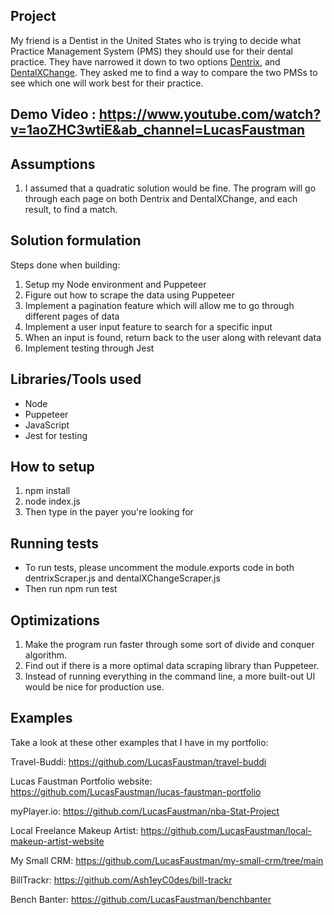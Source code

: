 ## Project

My friend is a Dentist in the United States who is trying to decide what Practice Management System (PMS) they should use for their dental practice.
They have narrowed it down to two options [Dentrix](https://www.dentrix.com/), and [DentalXChange](https://www.dentalxchange.com/home/Home).
They asked me to find a way to compare the two PMSs to see which one will work best for their practice.

## Demo Video : https://www.youtube.com/watch?v=1aoZHC3wtiE&ab_channel=LucasFaustman

## Assumptions

1. I assumed that a quadratic solution would be fine. The program will go through each page on both Dentrix and DentalXChange, and each result, to find a match.

## Solution formulation

Steps done when building: 

1. Setup my Node environment and Puppeteer
2. Figure out how to scrape the data using Puppeteer
3. Implement a pagination feature which will allow me to go through different pages of data
4. Implement a user input feature to search for a specific input
5. When an input is found, return back to the user along with relevant data
6. Implement testing through Jest

## Libraries/Tools used

* Node
* Puppeteer
* JavaScript
* Jest for testing

## How to setup

1. npm install
2. node index.js 
3. Then type in the payer you're looking for

## Running tests

* To run tests, please uncomment the module.exports code in both dentrixScraper.js and dentalXChangeScraper.js
* Then run npm run test


## Optimizations

1. Make the program run faster through some sort of divide and conquer algorithm.
2. Find out if there is a more optimal data scraping library than Puppeteer.
3. Instead of running everything in the command line, a more built-out UI would be nice for production use.

## Examples

Take a look at these other examples that I have in my portfolio:

Travel-Buddi: https://github.com/LucasFaustman/travel-buddi

Lucas Faustman Portfolio website: https://github.com/LucasFaustman/lucas-faustman-portfolio

myPlayer.io: https://github.com/LucasFaustman/nba-Stat-Project

Local Freelance Makeup Artist: https://github.com/LucasFaustman/local-makeup-artist-website

My Small CRM: https://github.com/LucasFaustman/my-small-crm/tree/main

BillTrackr: https://github.com/Ash1eyC0des/bill-trackr

Bench Banter: https://github.com/LucasFaustman/benchbanter

